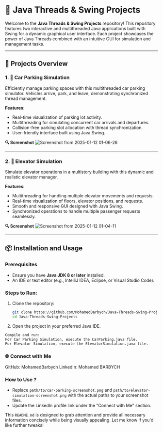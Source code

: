 # 🚀 Java Threads & Swing Projects

Welcome to the **Java Threads & Swing Projects** repository! This repository features two interactive and multithreaded Java applications built with Swing for a dynamic graphical user interface. Each project showcases the power of Java Threads combined with an intuitive GUI for simulation and management tasks.

---

## 🌟 Projects Overview

### 1. 🚗 **Car Parking Simulation**
Efficiently manage parking spaces with this multithreaded car parking simulator. Vehicles arrive, park, and leave, demonstrating synchronized thread management.

**Features:**
- Real-time visualization of parking lot activity.
- Multithreading for simulating concurrent car arrivals and departures.
- Collision-free parking slot allocation with thread synchronization.
- User-friendly interface built using Java Swing.

**🔍 Screenshot**
![Screenshot from 2025-01-12 01-06-26](https://github.com/user-attachments/assets/ec22281c-44a1-406c-81b1-b01f81744dcc)

---

### 2. 🏢 **Elevator Simulation**
Simulate elevator operations in a multistory building with this dynamic and realistic elevator manager.

**Features:**
- Multithreading for handling multiple elevator movements and requests.
- Real-time visualization of floors, elevator positions, and requests.
- Smooth and responsive GUI designed with Java Swing.
- Synchronized operations to handle multiple passenger requests seamlessly.

**🔍 Screenshot**
![Screenshot from 2025-01-12 01-04-11](https://github.com/user-attachments/assets/29631fbf-df75-422f-b295-6110cfb2c9bf)

---

## 📦 Installation and Usage

### Prerequisites
- Ensure you have **Java JDK 8 or later** installed.
- An IDE or text editor (e.g., IntelliJ IDEA, Eclipse, or Visual Studio Code).

### Steps to Run:
1. Clone the repository:
   ```bash
   git clone https://github.com/MohamedBarbych/Java-Threads-Swing-Projects.git
   cd Java-Threads-Swing-Projects

2. Open the project in your preferred Java IDE.
```bash
Compile and run:
For Car Parking Simulation, execute the CarParking.java file.
For Elevator Simulation, execute the ElevatorSimulation.java file.
```

### 🌐 Connect with Me
GitHub: MohamedBarbych
LinkedIn: Mohamed BARBYCH


### How to Use ?
- Replace `path/to/car-parking-screenshot.png` and `path/to/elevator-simulation-screenshot.png` with the actual paths to your screenshot files.
- Update the LinkedIn profile link under the "Connect with Me" section. 

This `README.md` is designed to grab attention and provide all necessary information concisely while being visually appealing. Let me know if you'd like further tweaks!

